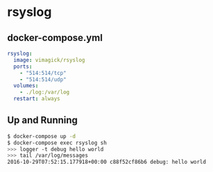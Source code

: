 rsyslog
=======

## docker-compose.yml

```yaml
rsyslog:
  image: vimagick/rsyslog
  ports:
    - "514:514/tcp"
    - "514:514/udp"
  volumes:
    - ./log:/var/log
  restart: always
```

## Up and Running

```bash
$ docker-compose up -d
$ docker-compose exec rsyslog sh
>>> logger -t debug hello world
>>> tail /var/log/messages
2016-10-29T07:52:15.177918+00:00 c88f52cf86b6 debug: hello world
```
